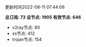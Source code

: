 更新时间2022-08-11 07:44:06

**总订阅: 73**
**总节点: 1905**
**有效节点: 646**
- v2ray节点: 80
- ss节点: 412
- trojan节点: 154
